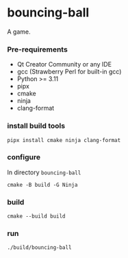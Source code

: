 # bouncing-ball

A game.

### Pre-requirements

* Qt Creator Community or any IDE
* gcc (Strawberry Perl for built-in gcc)
* Python >= 3.11
* pipx
* cmake
* ninja
* clang-format

### install build tools

```
pipx install cmake ninja clang-format
```

### configure

In directory `bouncing-ball`

```
cmake -B build -G Ninja
```

### build

```
cmake --build build
```

### run

```
./build/bouncing-ball
```
